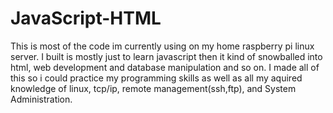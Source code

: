 # JavaScript-HTML
This is most of the code im currently using on my home raspberry pi linux server. I built is mostly just to learn javascript 
then it kind of snowballed into html, web development and database manipulation and so on.
I made all of this so i could practice my programming skills as well as all my aquired knowledge of linux, tcp/ip, remote management(ssh,ftp), and System Administration. 
